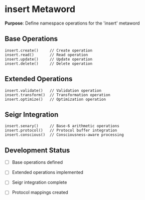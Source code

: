 # insert Metaword

**Purpose**: Define namespace operations for the 'insert' metaword

## Base Operations

```hyphos
insert.create()     // Create operation
insert.read()       // Read operation  
insert.update()     // Update operation
insert.delete()     // Delete operation
```

## Extended Operations

```hyphos
insert.validate()   // Validation operation
insert.transform()  // Transformation operation
insert.optimize()   // Optimization operation
```

## Seigr Integration

```hyphos
insert.senary()     // Base-6 arithmetic operations
insert.protocol()   // Protocol buffer integration
insert.conscious()  // Consciousness-aware processing
```

## Development Status

- [ ] Base operations defined
- [ ] Extended operations implemented  
- [ ] Seigr integration complete
- [ ] Protocol mappings created

